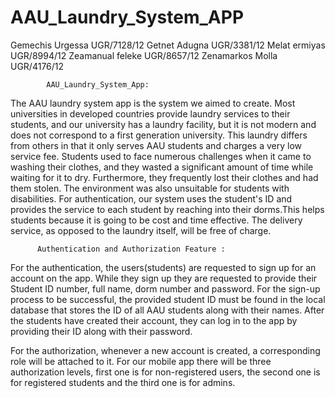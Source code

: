 # AAU_Laundry_System_APP

Gemechis Urgessa   UGR/7128/12
Getnet Adugna      UGR/3381/12
Melat ermiyas      UGR/8994/12
Zeamanual feleke   UGR/8657/12 
Zenamarkos Molla   UGR/4176/12


            AAU_Laundry_System_App:
The AAU laundry system app is the system we aimed to create. Most universities in developed countries provide laundry services to their students, and our university has a laundry facility, but it is not modern and does not correspond to a first generation university. This laundry differs from others in that it only serves AAU students and charges a very low service fee. Students used to face numerous challenges when it came to washing their clothes, and they wasted a significant amount of time while waiting for it to dry. Furthermore, they frequently lost their clothes and had them stolen. The environment was also unsuitable for students with disabilities. For authentication, our system uses the student's ID and provides the service to each student by reaching into their dorms.This helps students because it is going to be cost and time effective. The delivery service, as opposed to the laundry itself, will be free of charge. 



          Authentication and Authorization Feature :
                        
For the authentication, the users(students) are requested to sign up for an account on the app. While they sign up they are requested to provide their Student ID number, full name, dorm number and password. For the sign-up process to be successful, the provided  student ID must be found in the local database that stores the ID of all AAU students along with their names.  After the students have created their account, they can log in to the app by providing their ID along with their password.

For the authorization, whenever a new account is created, a corresponding role will be attached to it. For our mobile app there will be three  authorization levels, first one is for non-registered users, the second one is for registered students and the third one is for admins.

